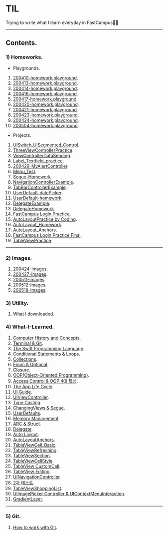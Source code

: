 # TIL
Trying to write what I learn everyday in FastCampus💁🏻

---    

## Contents.  

### 1) Homeworks.   

- Playgrounds.  

1) [200410-homework.playground](https://github.com/ByoungilYoun/TIL/blob/master/Homeworks/200410-homework.playground/Contents.swift).  
2) [200413-homework.playground](https://github.com/ByoungilYoun/TIL/blob/master/Homeworks/200413-homework.playground/Contents.swift).  
3) [200414-homework.playground](https://github.com/ByoungilYoun/TIL/blob/master/Homeworks/200414-homework.playground/Contents.swift).  
4) [200416-homework.playground](https://github.com/ByoungilYoun/TIL/blob/master/Homeworks/200416-homework.playground/Contents.swift).  
5) [200417-homework.playground](https://github.com/ByoungilYoun/TIL/blob/master/Homeworks/200417-homework.playground/Contents.swift).  
6) [200420-homework.playground](https://github.com/ByoungilYoun/TIL/blob/master/Homeworks/200420-homework.playground/Contents.swift).  
7) [200421-homework.playground](https://github.com/ByoungilYoun/TIL/blob/master/Homeworks/200421-homework.playground/Contents.swift).  
8) [200423-homework.playground](https://github.com/ByoungilYoun/TIL/blob/master/Homeworks/200423-homework.playground/Contents.swift).  
9) [200424-homework.playground](https://github.com/ByoungilYoun/TIL/blob/master/Homeworks/200424-homework.playground/Contents.swift).  
10) [200504-homework.playground](https://github.com/ByoungilYoun/TIL/blob/master/Homeworks/200504-homework.playground/Contents.swift).  

- Projects.  

1) [UISwitch_UISegmented_Control](https://github.com/ByoungilYoun/TIL/tree/master/Homeworks/projects/UISwitch_UISegmented_Control/UISwitch_UISegmented_Control).  
2) [ThreeViewControllerPractice](https://github.com/ByoungilYoun/TIL/tree/master/Homeworks/projects/ThreeViewControllerPractice/ThreeViewControllerPractice).  
3) [ViewControllerDataSending](https://github.com/ByoungilYoun/TIL/tree/master/Homeworks/projects/ViewControllerDataSending/ViewControllerDataSending).  
4) [Label_Textfield_practice](https://github.com/ByoungilYoun/TIL/tree/master/Homeworks/projects/Label_Textfield_practice/Label_Textfield_practice).  
5) [200429_MyAlertController](https://github.com/ByoungilYoun/TIL/tree/master/Homeworks/projects/200429_MyAlertController/200429_MyAlertController).  
6) [Menu_Test](https://github.com/ByoungilYoun/TIL/tree/master/Homeworks/projects/Menu_Test/Menu_Test).  
7) [Segue-Homework](https://github.com/ByoungilYoun/TIL/tree/master/Homeworks/projects/Segue-Homework/Segue-Homework).  
8) [NavigationControllerExample](https://github.com/ByoungilYoun/TIL/tree/master/Homeworks/projects/NavigationControllerExample/NavigationControllerExample). 
9) [TabBarControllerExample](https://github.com/ByoungilYoun/TIL/tree/master/Homeworks/projects/TabBarControllerExample/TabBarControllerExample).    
10) [UserDefault-datePicker](https://github.com/ByoungilYoun/TIL/tree/master/Homeworks/projects/UserDefaults%20-%20Starter/UserDefaults).  
11) [UserDefault-homework](https://github.com/ByoungilYoun/TIL/tree/master/Homeworks/projects/userDefault-homework/userDefault-homework).  
12) [DelegateExample](https://github.com/ByoungilYoun/TIL/tree/master/Homeworks/projects/DelegateExample/DelegateExample).  
12) [DelegateHomework](https://github.com/ByoungilYoun/TIL/tree/master/Homeworks/projects/DelegateHomework/DelegateHomework).
13) [FastCampus Login Practice](https://github.com/ByoungilYoun/TIL/tree/master/Homeworks/projects/FastCampusLoginPractice/FastCampusLoginPractice). 
14) [AutoLayoutPractice by Coding](https://github.com/ByoungilYoun/TIL/blob/master/Homeworks/projects/AutoLayoutPractice/AutoLayoutPractice/ViewController.swift).  
15) [AutoLayout_Homework](https://github.com/ByoungilYoun/TIL/tree/master/Homeworks/projects/AutoLayout_Homework/AutoLayout_Homework). 
16) [AutoLayout_Anchors](https://github.com/ByoungilYoun/TIL/blob/master/Homeworks/projects/AutoLayout_Anchors/AutoLayout_Anchors/ViewController.swift).  
17) [FastCampus Login Practice Final](https://github.com/ByoungilYoun/TIL/tree/master/Homeworks/projects/FastCampusLoginPractice2%20복사본/FastCampusLoginPractice2).
18) [TableViewPractice](https://github.com/ByoungilYoun/TIL/tree/master/Homeworks/projects/TableViewPractice%20-%20Final/TableViewPractice/Practice).  


---

### 2) Images.  

1) [200424-Images](https://github.com/ByoungilYoun/TIL/tree/master/Images/200424-Images).  
2) [200427-Images](https://github.com/ByoungilYoun/TIL/tree/master/Images/200427-Images).  
3) [200511-Images](https://github.com/ByoungilYoun/TIL/tree/master/Images/200511-Images).     
4) [200512-Images](https://github.com/ByoungilYoun/TIL/tree/master/Images/200512-Images). 
5) [200518-Images](https://github.com/ByoungilYoun/TIL/tree/master/Images/200518-Images).  

### 3) Utility.   

1) [What I downloaded](https://github.com/ByoungilYoun/TIL/blob/master/Utility/200409-today-I-learned.md).  

### 4) What-I-Learned.   

1) [Computer History and Concepts](https://github.com/ByoungilYoun/TIL/blob/master/What-I-Learned/200406-Learning.md).  
2) [Terminal & Git](https://github.com/ByoungilYoun/TIL/blob/master/What-I-Learned/200407-Learning.md).  
3) [The Swift Programming Language](https://github.com/ByoungilYoun/TIL/blob/master/What-I-Learned/200410-Learning.md).  
4) [Conditional Statements & Loops](https://github.com/ByoungilYoun/TIL/blob/master/What-I-Learned/200413-Learning.md).  
5) [Collections](https://github.com/ByoungilYoun/TIL/blob/master/What-I-Learned/200414-Learning.md).  
6) [Enum & Optional](https://github.com/ByoungilYoun/TIL/blob/master/What-I-Learned/200416-Learning.md).  
7) [Closure](https://github.com/ByoungilYoun/TIL/blob/master/What-I-Learned/200417-Learning.md).  
8) [OOP(Object-Oriented Programming)](https://github.com/ByoungilYoun/TIL/blob/master/What-I-Learned/200420-Learning.md).  
9) [Access Control & OOP 4대 특성](https://github.com/ByoungilYoun/TIL/blob/master/What-I-Learned/200421-Learning.md).  
10) [The App Life Cycle](https://github.com/ByoungilYoun/TIL/blob/master/What-I-Learned/200423-Learning.md).  
11) [UI Guide](https://github.com/ByoungilYoun/TIL/blob/master/What-I-Learned/200424-Learning.md).  
12) [UIViewController](https://github.com/ByoungilYoun/TIL/blob/master/What-I-Learned/200427-Learning.md).  
13) [Type Casting](https://github.com/ByoungilYoun/TIL/blob/master/What-I-Learned/200504-Learning.md).  
14) [ChangingViews & Segue](https://github.com/ByoungilYoun/TIL/blob/master/What-I-Learned/200507-Learning.md).  
15) [UserDefaults](https://github.com/ByoungilYoun/TIL/blob/master/What-I-Learned/200508-Learning.md).  
16) [Memory Management](https://github.com/ByoungilYoun/TIL/blob/master/What-I-Learned/200511-Learning.md).  
17) [ARC & Struct](https://github.com/ByoungilYoun/TIL/blob/master/What-I-Learned/200511-Learning2.md).  
18) [Delegate](https://github.com/ByoungilYoun/TIL/blob/master/What-I-Learned/200512-Learning.md).   
19) [Auto Layout](https://github.com/ByoungilYoun/TIL/blob/master/What-I-Learned/200515-Learning.md).  
20) [AutoLayoutAnchors](https://github.com/ByoungilYoun/TIL/blob/master/What-I-Learned/200518-Learning.md).
21) [TableViewCell_Basic](https://www.notion.so/byoungilyoun/TableViewCell-Basic-114e648a60b7462da229362e5aa562f5).  
22) [TableViewRefreshing](https://www.notion.so/byoungilyoun/TableView-Refreshing-365707d2797648788239bdd5ee8f4d67).  
23) [TableViewSection](https://www.notion.so/byoungilyoun/TableView-Section-4cce971e34764ebea0cdbc54cdeeb6d9).  
24) [TableViewCellStyle](https://www.notion.so/byoungilyoun/TableViewCellStyle-0b16e719bf2b45f9ac4d2b56ce292f2c). 
25) [TableView CustomCell](https://www.notion.so/byoungilyoun/TableView-CustomCell-35fe7ac6320e4d738a70a6f9f96b853c).  
26) [TableView Editing](https://www.notion.so/byoungilyoun/TextViewEditing-56fb125a285c48fc891b68e4682d6d75).  
27) [UINavigationController](https://www.notion.so/byoungilyoun/UINavigationController-64ba1845d83644548d09d12214e5b040). 
28) [2차 테스트](https://www.notion.so/byoungilyoun/2-bfc49b0792a14fdd87e5309f65ee8910).  
29) [TableViewShoppingList](https://www.notion.so/byoungilyoun/TableViewShoppingItems-7f1a747e24224740b1c78c325f62bafa). 
30) [UIImagePicker Controller & UIContextMenuInteraction](https://www.notion.so/byoungilyoun/UIImagePicker-Controller-f760fd372db04a528c9b14f002b6075f).  
31) [GradientLayer](https://www.notion.so/byoungilyoun/Gradient-d4141ebaedfe432c847f5c11351ec25d).  
---

### 5) Git.  
  
1) [How to work with Git](https://github.com/ByoungilYoun/TIL/blob/master/git/200408-how-to-work-with-git.md).  


